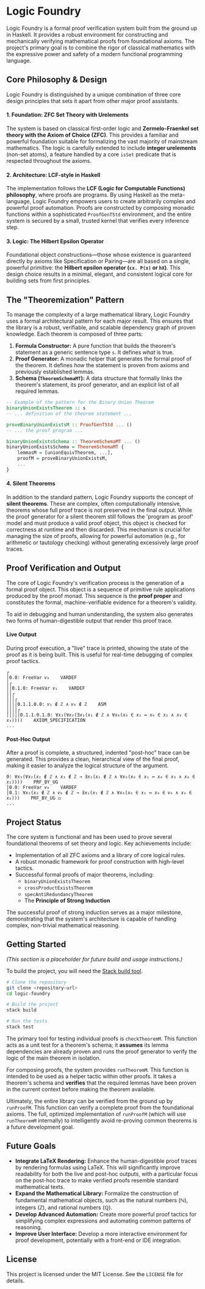 # Logic Foundry

Logic Foundry is a formal proof verification system built from the ground up in Haskell. It provides a robust environment for constructing and mechanically verifying mathematical proofs from foundational axioms. The project's primary goal is to combine the rigor of classical mathematics with the expressive power and safety of a modern functional programming language.

## Core Philosophy & Design

Logic Foundry is distinguished by a unique combination of three core design principles that sets it apart from other major proof assistants.

#### 1. Foundation: ZFC Set Theory with Urelements
The system is based on classical first-order logic and **Zermelo-Fraenkel set theory with the Axiom of Choice (ZFC)**. This provides a familiar and powerful foundation suitable for formalizing the vast majority of mainstream mathematics. The logic is carefully extended to include **integer urelements** (non-set atoms), a feature handled by a core `isSet` predicate that is respected throughout the axioms.

#### 2. Architecture: LCF-style in Haskell
The implementation follows the **LCF (Logic for Computable Functions) philosophy**, where proofs are programs. By using Haskell as the meta-language, Logic Foundry empowers users to create arbitrarily complex and powerful proof automation. Proofs are constructed by composing monadic functions within a sophisticated `ProofGenTStd` environment, and the entire system is secured by a small, trusted kernel that verifies every inference step.

#### 3. Logic: The Hilbert Epsilon Operator
Foundational object constructions—those whose existence is guaranteed directly by axioms like Specification or Pairing—are all based on a single, powerful primitive: the **Hilbert epsilon operator (`εx. P(x)` or `hX`)**. This design choice results in a minimal, elegant, and consistent logical core for building sets from first principles.

## The "Theoremization" Pattern
To manage the complexity of a large mathematical library, Logic Foundry uses a formal architectural pattern for each major result. This ensures that the library is a robust, verifiable, and scalable dependency graph of proven knowledge. Each theorem is composed of three parts:

1.  **Formula Constructor:** A pure function that builds the theorem's statement as a generic sentence type `s`. It defines *what* is true.
2.  **Proof Generator:** A monadic helper that generates the formal proof of the theorem. It defines *how* the statement is proven from axioms and previously established lemmas.
3.  **Schema (`TheoremSchemaMT`):** A data structure that formally links the theorem's statement, its proof generator, and an explicit list of all required lemmas.

```haskell
-- Example of the pattern for the Binary Union Theorem
binaryUnionExistsTheorem :: s
-- ... definition of the theorem statement ...

proveBinaryUnionExistsM :: ProofGenTStd ... ()
-- ... the proof program ...

binaryUnionExistsSchema :: TheoremSchemaMT ... ()
binaryUnionExistsSchema = TheoremSchemaMT {
    lemmasM = [unionEquivTheorem, ...],
    proofM = proveBinaryUnionExistsM,
    ...
}
```

#### 4. Silent Theorems
In addition to the standard pattern, Logic Foundry supports the concept of **silent theorems**. These are complex, often computationally intensive, theorems whose full proof trace is not preserved in the final output. While the proof generator for a silent theorem still follows the 'program as proof' model and must produce a valid proof object, this object is checked for correctness at runtime and then discarded. This mechanism is crucial for managing the size of proofs, allowing for powerful automation (e.g., for arithmetic or tautology checking) without generating excessively large proof traces.

## Proof Verification and Output
The core of Logic Foundry's verification process is the generation of a formal proof object. This object is a sequence of primitive rule applications produced by the proof monad. This sequence is the **proof proper** and constitutes the formal, machine-verifiable evidence for a theorem's validity.

To aid in debugging and human understanding, the system also generates two forms of human-digestible output that render this proof trace.

#### Live Output
During proof execution, a "live" trace is printed, showing the state of the proof as it is being built. This is useful for real-time debugging of complex proof tactics.
```
┌
│0.0: FreeVar 𝑣₀    VARDEF
│┌
││0.1.0: FreeVar 𝑣₁    VARDEF
││┌
│││┌
││││0.1.1.0.0: 𝑣₁ ∉ ℤ ∧ 𝑣₀ ∉ ℤ    ASM
││││┌
│││││0.1.1.0.1.0: ∀𝑥₃(∀𝑥₂(∃𝑥₁(𝑥₁ ∉ ℤ ∧ ∀𝑥₀(𝑥₀ ∈ 𝑥₁ ↔ 𝑥₀ ∈ 𝑥₂ ∧ 𝑥₀ ∈ 𝑥₃))))    AXIOM_SPECIFICATION
...
```

#### Post-Hoc Output
After a proof is complete, a structured, indented "post-hoc" trace can be generated. This provides a clean, hierarchical view of the final proof, making it easier to analyze the logical structure of the argument.
```
0: ∀𝑥₃(∀𝑥₂(𝑥₂ ∉ ℤ ∧ 𝑥₃ ∉ ℤ → ∃𝑥₁(𝑥₁ ∉ ℤ ∧ ∀𝑥₀(𝑥₀ ∈ 𝑥₁ ↔ 𝑥₀ ∈ 𝑥₃ ∧ 𝑥₀ ∈ 𝑥₂))))    PRF_BY_UG
│0.0: FreeVar 𝑣₀    VARDEF
│0.1: ∀𝑥₂(𝑥₂ ∉ ℤ ∧ 𝑣₀ ∉ ℤ → ∃𝑥₁(𝑥₁ ∉ ℤ ∧ ∀𝑥₀(𝑥₀ ∈ 𝑥₁ ↔ 𝑥₀ ∈ 𝑣₀ ∧ 𝑥₀ ∈ 𝑥₂)))    PRF_BY_UG ◻
...
```

## Project Status
The core system is functional and has been used to prove several foundational theorems of set theory and logic. Key achievements include:

* Implementation of all ZFC axioms and a library of core logical rules.
* A robust monadic framework for proof construction with high-level tactics.
* Successful formal proofs of major theorems, including:
    * `binaryUnionExistsTheorem`
    * `crossProductExistsTheorem`
    * `specAntiRedundancyTheorem`
    * The **Principle of Strong Induction**

The successful proof of strong induction serves as a major milestone, demonstrating that the system's architecture is capable of handling complex, non-trivial mathematical reasoning.

## Getting Started
*(This section is a placeholder for future build and usage instructions.)*

To build the project, you will need the [Stack build tool](https://docs.haskellstack.org/en/stable/).

```bash
# Clone the repository
git clone <repository-url>
cd logic-foundry

# Build the project
stack build

# Run the tests
stack test
```

The primary tool for testing individual proofs is `checkTheoremM`. This function acts as a unit test for a theorem's schema; it **assumes** its lemma dependencies are already proven and runs the proof generator to verify the logic of the main theorem in isolation.

For composing proofs, the system provides `runTheoremM`. This function is intended to be used as a helper tactic within other proofs. It takes a theorem's schema and **verifies** that the required lemmas have been proven in the current context before making the theorem available.

Ultimately, the entire library can be verified from the ground up by `runProofM`. This function can verify a complete proof from the foundational axioms. The full, optimized implementation of `runProofM` (which will use `runTheoremM` internally) to intelligently avoid re-proving common theorems is a future development goal.

## Future Goals
* **Integrate LaTeX Rendering:** Enhance the human-digestible proof traces by rendering formulas using LaTeX. This will significantly improve readability for both the live and post-hoc outputs, with a particular focus on the post-hoc trace to make verified proofs resemble standard mathematical texts.
* **Expand the Mathematical Library:** Formalize the construction of fundamental mathematical objects, such as the natural numbers (ℕ), integers (ℤ), and rational numbers (ℚ).
* **Develop Advanced Automation:** Create more powerful proof tactics for simplifying complex expressions and automating common patterns of reasoning.
* **Improve User Interface:** Develop a more interactive environment for proof development, potentially with a front-end or IDE integration.

## License
This project is licensed under the MIT License. See the `LICENSE` file for details.
